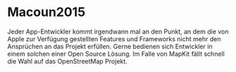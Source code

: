 
# Macoun2015
Jeder App-Entwickler kommt irgendwann mal an den Punkt, an dem die von Apple zur Verfügung gestellten Features und Frameworks nicht mehr den Ansprüchen an das Projekt erfüllen. Gerne bedienen sich Entwickler in einem solchen einer Open Source Lösung. Im Falle von MapKit fällt schnell die Wahl auf das OpenStreetMap Projekt.